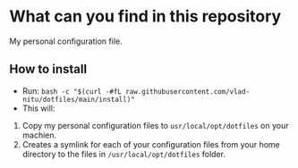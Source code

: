 # What can you find in this repository	
My personal configuration file.
## How to install 
- Run:  ` bash -c "$(curl -#fL raw.githubusercontent.com/vlad-nitu/dotfiles/main/install)" `
- This will:
1. Copy my personal configuration files to ` usr/local/opt/dotfiles ` on your machien.
2. Creates a symlink for each of your configuration files from your home directory to the files in ` /usr/local/opt/dotfiles ` folder.
